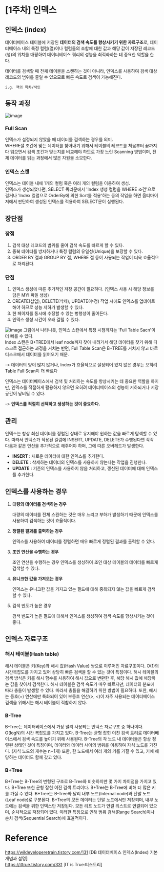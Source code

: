# [1주차] 인덱스
## 인덱스 (index)
데이터베이스 테이블에 저장된 **데이터의 검색 속도를 향상시키기 위한 자료구조**로, 데이터베이스 내의 특정 컬럼(열)이나 컬럼들의 조합에 대한 값과 해당 값이 저장된 레코드(행)의 위치를 매핑하여 데이터베이스 쿼리의 성능을 최적화하는 데 중요한 역할을 한다.

데이터를 검색할 때 전체 테이블을 스캔하는 것이 아니라, 인덱스를 사용하여 검색 대상 레코드의 범위를 줄일 수 있으므로 빠른 속도로 검색이 가능해진다.

`i.g. 책의 목차/색인`

## 동작 과정 
![image](https://github.com/yeondori/SSAFY_CS_Study/assets/93027942/9fbf2e0b-aa70-42df-b71f-f99d46b86de5)
### Full Scan
인덱스가 설정되지 않았을 때 데이터를 검색하는 경우를 의미.  
WHERE절 조건에 맞는 데이터를 찾아내기 위해서 테이블의 레코드를 처음부터 끝까지 다 읽으면서 검색 조건과 맞는지를 비교해야 하므로 가장 느린 Scanning 방법이며, 전체 데이터를 읽는 과정에서 많은 자원을 소모한다.

### 인덱스 스캔
인덱스는 테이블 내에 1개의 컬럼 혹은 여러 개의 컬럼을 이용하여 생성.  
인덱스가 생성되었다면, SELECT 쿼리문에서 'Index 생성 컬럼을 WHERE 조건'으로 걸거나 'Index 컬럼으로 OrderBy에 의한 Sort를 적용'하는 등의 작업을 하면 옵티마이저에서 판단하여 생성된 인덱스를 적용하여 SELECT문이 실행된다.

## 장단점 
### 장점
1. 검색 대상 레코드의 범위를 줄여 검색 속도를 빠르게 할 수 있다.
2. 중복 데이터를 방지하거나 특정 컬럼의 유일성(Unique)을 보장할 수 있다.
3. ORDER BY 절과 GROUP BY 절, WHERE 절 등이 사용되는 작업이 더욱 효율적으로 처리된다.

### 단점
1. 인덱스 생성에 따른 추가적인 저장 공간이 필요하다. (인덱스 사용 시 해당 정보를 담은 MYI 파일 생성)
2. CREATE(삽입), DELETE(삭제), UPDATE(수정) 작업 시에도 인덱스를 업데이트해야 하므로 성능 저하가 발생할 수 있다.
3. 한 페이지를 동시에 수정할 수 있는 병행성이 줄어든다.
4. 인덱스 생성 시간이 오래 걸릴 수 있다.


![image](https://github.com/yeondori/SSAFY_CS_Study/assets/93027942/8452763e-356e-447f-8344-7eedcdd0cbfb)
그림에서 나타나듯, 인덱스 스캔에서 특정 시점까지는 'Full Table Sacn'이 더 빠를 수 있다.  
Index 스캔은 B+TREE에서 leaf node까지 찾아 내려가서 해당 데이터를 찾기 위해 디스크로 접근하는 과정을 거치는 반면, Full Table Scan은 B+TREE를 거치지 않고 바로 디스크에서 데이터를 읽어오기 때문.

-> 데이터의 양이 많지 않거나, Index가 효율적으로 설정되어 있지 않은 경우는 오히려 Table Full Scan이 더 빠르다


인덱스는 데이터베이스에서 검색 및 처리하는 속도를 향상시키는 데 중요한 역할을 하지만, 인덱스를 적절하게 활용하지 않으면 오히려 데이터베이스의 성능이 저하되거나 저장 공간이 낭비될 수 있다.

-> **인덱스를 적절히 선택하고 생성하는 것이 중요하다.**

## 관리
인덱스는 항상 최신 데이터를 정렬된 상태로 유지해야 원하는 값을 빠르게 탐색할 수 있다. 따라서 인덱스가 적용된 컬럼에 INSERT, UPDATE, DELETE가 수행된다면 각각 다음과 같은 연산을 추가적으로
해주어야 하며, 그에 따른 오버헤드가 발생한다.

- **INSERT** : 새로운 데이터에 대한 인덱스를 추가한다.
- **DELETE** : 삭제하는 데이터의 인덱스를 사용하지 않는다는 작업을 진행한다.
- **UPDATE** : 기존의 인덱스를 사용하지 않음 처리하고, 갱신된 데이터에 대해 인덱스를 추가한다.

## 인덱스를 사용하는 경우

1. **대량의 데이터를 검색하는 경우**  
   
   대량의 데이터를 전체 스캔하는 것은 매우 느리고 부하가 발생하기 때문에 인덱스를 사용하여 검색하는 것이 효율적이다.  



2. **정렬된 결과를 출력하는 경우**
   
   인덱스를 사용하여 데이터를 정렬하면 매우 빠르게 정렬된 결과를 출력할 수 있다.


3. **조인 연산을 수행하는 경우**
      
   조인 연산을 수행하는 경우 인덱스를 생성하여 조인 대상 테이블의 데이터를 빠르게 검색할 수 있다.


4. **유니크한 값을 가져오는 경우**
   
   인덱스는 유니크한 값을 가지고 있는 필드에 대해 중복되지 않는 값을 빠르게 검색할 수 있다. 


5. 검색 빈도가 높은 경우 

   검색 빈도가 높은 필드에 대해서 인덱스를 생성하여 검색 속도를 향상시키는 것이 좋다. 

## 인덱스 자료구조
### 해시 테이블(Hash table)
해시 테이블은 키(Key)와 해시 값(Hash Value) 쌍으로 이루어진 자료구조이다. O(1)의 시간복잡도를 가지고 있어 상당히 빠른 검색을 할 수 있는 것이 특징이다. 해시 테이블의 검색 방식은 키를 해시
함수를 사용하여 해시 값으로 변환한 후, 해당 해시 값에 해당하는 값을 찾아서 검색한다. 해시 테이블은 검색 속도가 매우 빠르지만, 데이터의 분포에 따라 충돌이 발생할 수 있다. 따라서 충돌을 해결하기 위한
방법이 필요하다. 또한, 해시는 등호(=) 연산에만 특화되어 있어 부등호 연산(>, <)이 자주 사용되는 데이터베이스 검색을 위해서는 해시 테이블이 적합하지 않다.

### B-Tree
B-Tree는 데이터베이스에서 가장 널리 사용되는 인덱스 자료구조 중 하나이다.
O(logN)의 시간 복잡도를 가지고 있다. 
B-Tree는 균형 잡힌 이진 검색 트리로 데이터베이스에서 검색 속도를 높이기 위해 사용된다. 
B-Tree의 각 노드 내 데이터들은 항상 정렬된 상태인 것이 특징이며, 데이터와 데이터 사이의 범위를 이용하여 자식 노드를 가진다. (자식 노드의 개수는 n+1개)
또한, 한 노드에서 여러 개의 키를 가질 수 있고, 키에 해당하는 데이터도 함께
갖고 있다.

### B+Tree 
B+Tree는 B-Tree의 변형된 구조로 B-Tree와 비슷하지만 몇 가지 차이점을 가지고 있다.
B+Tree 또한 균형 잡힌 이진 검색 트리이다. 
B+Tree는 B-Tree에 비해 더 많은 키를 가질 수 있다.
B+Tree는 B-Tree와 달리 내부 노드(Internal node)와 단말 노드(Leaf node)로 구분된다. 
B+Tree의 모든 데이터는 단말 노드에서만 저장되며, 내부 노드에는 검색을 위한 인덱스만 저장된다. 
모든 리프 노드가 연결 리스트로 연결되어 있으며, 순차적으로 저장되어 있다.
이러한 특징으로 인해 범위 검색(Range Search)이나 순차 검색(Sequential Search)에 효율적이다.

# Reference
https://wildeveloperetrain.tistory.com/131 [DB 데이터베이스 인덱스(Index) 기본 개념과 설명]  
https://ittrue.tistory.com/331 [IT is True:티스토리]